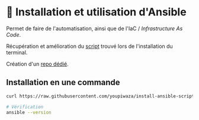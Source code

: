# 🤖 Installation et utilisation d'Ansible

Permet de faire de l'automatisation, ainsi que de l'IaC / *Infrastructure As Code*.

Récupération et amélioration du [script](https://raw.githubusercontent.com/viasite-ansible/ansible-role-zsh/master/install.sh) trouvé lors de l'installation du terminal.

Création d'un [repo dédié](https://github.com/youpiwaza/install-ansible-script).

## Installation en une commande

```bash
curl https://raw.githubusercontent.com/youpiwaza/install-ansible-script/master/ansible-install.sh | bash

# Vérification
ansible --version
```
